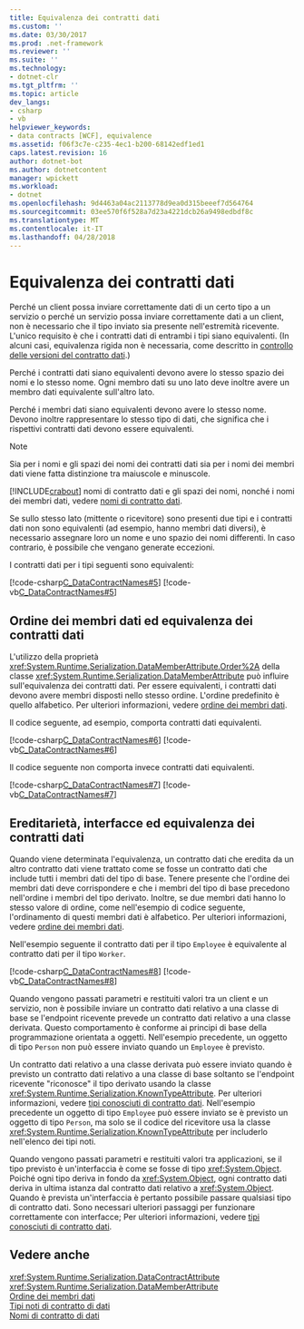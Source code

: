 ```yaml
---
title: Equivalenza dei contratti dati
ms.custom: ''
ms.date: 03/30/2017
ms.prod: .net-framework
ms.reviewer: ''
ms.suite: ''
ms.technology:
- dotnet-clr
ms.tgt_pltfrm: ''
ms.topic: article
dev_langs:
- csharp
- vb
helpviewer_keywords:
- data contracts [WCF], equivalence
ms.assetid: f06f3c7e-c235-4ec1-b200-68142edf1ed1
caps.latest.revision: 16
author: dotnet-bot
ms.author: dotnetcontent
manager: wpickett
ms.workload:
- dotnet
ms.openlocfilehash: 9d4463a04ac2113778d9ea0d315beeef7d564764
ms.sourcegitcommit: 03ee570f6f528a7d23a4221dcb26a9498edbdf8c
ms.translationtype: MT
ms.contentlocale: it-IT
ms.lasthandoff: 04/28/2018
---
```

# <a name="data-contract-equivalence"></a>Equivalenza dei contratti dati
Perché un client possa inviare correttamente dati di un certo tipo a un servizio o perché un servizio possa inviare correttamente dati a un client, non è necessario che il tipo inviato sia presente nell'estremità ricevente. L'unico requisito è che i contratti dati di entrambi i tipi siano equivalenti. (In alcuni casi, equivalenza rigida non è necessaria, come descritto in [controllo delle versioni del contratto dati](../../../../docs/framework/wcf/feature-details/data-contract-versioning.md).)  
  
 Perché i contratti dati siano equivalenti devono avere lo stesso spazio dei nomi e lo stesso nome. Ogni membro dati su uno lato deve inoltre avere un membro dati equivalente sull'altro lato.  
  
 Perché i membri dati siano equivalenti devono avere lo stesso nome. Devono inoltre rappresentare lo stesso tipo di dati, che significa che i rispettivi contratti dati devono essere equivalenti.  
  
> [!NOTE]
>  Sia per i nomi e gli spazi dei nomi dei contratti dati sia per i nomi dei membri dati viene fatta distinzione tra maiuscole e minuscole.  
  
 [!INCLUDE[crabout](../../../../includes/crabout-md.md)] nomi di contratto dati e gli spazi dei nomi, nonché i nomi dei membri dati, vedere [nomi di contratto dati](../../../../docs/framework/wcf/feature-details/data-contract-names.md).  
  
 Se sullo stesso lato (mittente o ricevitore) sono presenti due tipi e i contratti dati non sono equivalenti (ad esempio, hanno membri dati diversi), è necessario assegnare loro un nome e uno spazio dei nomi differenti. In caso contrario, è possibile che vengano generate eccezioni.  
  
 I contratti dati per i tipi seguenti sono equivalenti:  
  
 [!code-csharp[C_DataContractNames#5](../../../../samples/snippets/csharp/VS_Snippets_CFX/c_datacontractnames/cs/source.cs#5)]
 [!code-vb[C_DataContractNames#5](../../../../samples/snippets/visualbasic/VS_Snippets_CFX/c_datacontractnames/vb/source.vb#5)]  
  
## <a name="data-member-order-and-data-contract-equivalence"></a>Ordine dei membri dati ed equivalenza dei contratti dati  
 L'utilizzo della proprietà <xref:System.Runtime.Serialization.DataMemberAttribute.Order%2A> della classe <xref:System.Runtime.Serialization.DataMemberAttribute> può influire sull'equivalenza dei contratti dati. Per essere equivalenti, i contratti dati devono avere membri disposti nello stesso ordine. L'ordine predefinito è quello alfabetico. Per ulteriori informazioni, vedere [ordine dei membri dati](../../../../docs/framework/wcf/feature-details/data-member-order.md).  
  
 Il codice seguente, ad esempio, comporta contratti dati equivalenti.  
  
 [!code-csharp[C_DataContractNames#6](../../../../samples/snippets/csharp/VS_Snippets_CFX/c_datacontractnames/cs/source.cs#6)]
 [!code-vb[C_DataContractNames#6](../../../../samples/snippets/visualbasic/VS_Snippets_CFX/c_datacontractnames/vb/source.vb#6)]  
  
 Il codice seguente non comporta invece contratti dati equivalenti.  
  
 [!code-csharp[C_DataContractNames#7](../../../../samples/snippets/csharp/VS_Snippets_CFX/c_datacontractnames/cs/source.cs#7)]
 [!code-vb[C_DataContractNames#7](../../../../samples/snippets/visualbasic/VS_Snippets_CFX/c_datacontractnames/vb/source.vb#7)]  
  
## <a name="inheritance-interfaces-and-data-contract-equivalence"></a>Ereditarietà, interfacce ed equivalenza dei contratti dati  
 Quando viene determinata l'equivalenza, un contratto dati che eredita da un altro contratto dati viene trattato come se fosse un contratto dati che include tutti i membri dati del tipo di base. Tenere presente che l'ordine dei membri dati deve corrispondere e che i membri del tipo di base precedono nell'ordine i membri del tipo derivato. Inoltre, se due membri dati hanno lo stesso valore di ordine, come nell'esempio di codice seguente, l'ordinamento di questi membri dati è alfabetico. Per ulteriori informazioni, vedere [ordine dei membri dati](../../../../docs/framework/wcf/feature-details/data-member-order.md).  
  
 Nell'esempio seguente il contratto dati per il tipo `Employee` è equivalente al contratto dati per il tipo `Worker`.  
  
 [!code-csharp[C_DataContractNames#8](../../../../samples/snippets/csharp/VS_Snippets_CFX/c_datacontractnames/cs/source.cs#8)]
 [!code-vb[C_DataContractNames#8](../../../../samples/snippets/visualbasic/VS_Snippets_CFX/c_datacontractnames/vb/source.vb#8)]  
  
 Quando vengono passati parametri e restituiti valori tra un client e un servizio, non è possibile inviare un contratto dati relativo a una classe di base se l'endpoint ricevente prevede un contratto dati relativo a una classe derivata. Questo comportamento è conforme ai principi di base della programmazione orientata a oggetti. Nell'esempio precedente, un oggetto di tipo `Person` non può essere inviato quando un `Employee` è previsto.  
  
 Un contratto dati relativo a una classe derivata può essere inviato quando è previsto un contratto dati relativo a una classe di base soltanto se l'endpoint ricevente "riconosce" il tipo derivato usando la classe <xref:System.Runtime.Serialization.KnownTypeAttribute>. Per ulteriori informazioni, vedere [tipi conosciuti di contratto dati](../../../../docs/framework/wcf/feature-details/data-contract-known-types.md). Nell'esempio precedente un oggetto di tipo `Employee` può essere inviato se è previsto un oggetto di tipo `Person`, ma solo se il codice del ricevitore usa la classe <xref:System.Runtime.Serialization.KnownTypeAttribute> per includerlo nell'elenco dei tipi noti.  
  
 Quando vengono passati parametri e restituiti valori tra applicazioni, se il tipo previsto è un'interfaccia è come se fosse di tipo <xref:System.Object>. Poiché ogni tipo deriva in fondo da <xref:System.Object>, ogni contratto dati deriva in ultima istanza dal contratto dati relativo a <xref:System.Object>. Quando è prevista un'interfaccia è pertanto possibile passare qualsiasi tipo di contratto dati. Sono necessari ulteriori passaggi per funzionare correttamente con interfacce; Per ulteriori informazioni, vedere [tipi conosciuti di contratto dati](../../../../docs/framework/wcf/feature-details/data-contract-known-types.md).  
  
## <a name="see-also"></a>Vedere anche  
 <xref:System.Runtime.Serialization.DataContractAttribute>  
 <xref:System.Runtime.Serialization.DataMemberAttribute>  
 [Ordine dei membri dati](../../../../docs/framework/wcf/feature-details/data-member-order.md)  
 [Tipi noti di contratto di dati](../../../../docs/framework/wcf/feature-details/data-contract-known-types.md)  
 [Nomi di contratto di dati](../../../../docs/framework/wcf/feature-details/data-contract-names.md)
